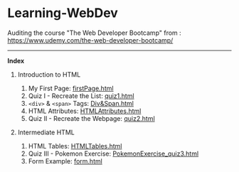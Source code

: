 # Learning-WebDev
Auditing the course "The Web Developer Bootcamp" from : https://www.udemy.com/the-web-developer-bootcamp/

<hr/>

**Index**
1. Introduction to HTML
   1. My First Page: [firstPage.html](https://github.com/Ch-sriram/Learning-WebDev/blob/master/Introduction%20to%20HTML/firstPage.html)
   2. Quiz I - Recreate the List: [quiz1.html](https://github.com/Ch-sriram/Learning-WebDev/blob/master/Introduction%20to%20HTML/quiz1.html)
   3. <code>&lt;div&gt;</code> & <code>&lt;span&gt;</code> Tags: [Div&Span.html](https://github.com/Ch-sriram/Learning-WebDev/blob/master/Introduction%20to%20HTML/Div&Span.html)
   4. HTML Attributes: [HTMLAttributes.html](https://github.com/Ch-sriram/Learning-WebDev/blob/master/Introduction%20to%20HTML/HTMLAttributes.html)
   5. Quiz II - Recreate the Webpage: [quiz2.html](https://github.com/Ch-sriram/Learning-WebDev/blob/master/Introduction%20to%20HTML/quiz2.html)

2. Intermediate HTML
   1. HTML Tables: [HTMLTables.html](https://github.com/Ch-sriram/Learning-WebDev/blob/master/Intermediate%20HTML/HTMLTables.html)
   2. Quiz III - Pokemon Exercise: [PokemonExercise_quiz3.html](https://github.com/Ch-sriram/Learning-WebDev/blob/master/Intermediate%20HTML/PokemonExercise_quiz3.html)
   3. Form Example: [form.html](https://github.com/Ch-sriram/Learning-WebDev/blob/master/Intermediate%20HTML/form.html)
